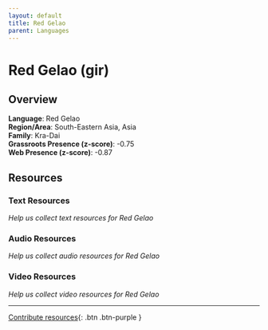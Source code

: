 ```yaml
---
layout: default
title: Red Gelao
parent: Languages
---
```


# Red Gelao (gir)

## Overview

**Language**: Red Gelao  
**Region/Area**: South-Eastern Asia, Asia  
**Family**: Kra-Dai  
**Grassroots Presence (z-score)**: -0.75  
**Web Presence (z-score)**: -0.87  

## Resources

### Text Resources
*Help us collect text resources for Red Gelao*

### Audio Resources
*Help us collect audio resources for Red Gelao*

### Video Resources
*Help us collect video resources for Red Gelao*

---

[Contribute resources](https://forms.office.com/e/1SfLJx3u1r){: .btn .btn-purple }
